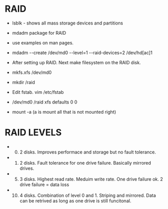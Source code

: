 # RAID

* lsblk - shows all mass storage devices and partitions
* mdadm package for RAID
 
* use examples on man pages. 
* mdadm --create /dev/md0 --level=1 --raid-devices=2 /dev/hd[ac]1 
 
* After setting up RAID. Next make filesystem on the RAID disk. 
 
* mkfs.xfs /dev/md0 

* mkdir /raid 

* Edit fstab. vim /etc/fstab
* /dev/md0       /raid     xfs    defaults   0  0 

* mount -a (a is mount all that is not mounted right)

# RAID LEVELS
* 0. 2 disks. Improves performace and storage but no fault tolerance. 

* 1. 2 disks. Fault tolerance for one drive failure. Basically mirrored drives.

* 5. 3 disks. Highest read rate. Meduim write rate. One drive failure ok. 2 drive failure = data loss

* 10. 4 disks. Combination of level 0 and 1. Striping and mirrored. Data can be retrived as long as one drive is still funcitonal. 
